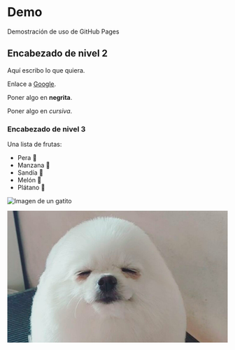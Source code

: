 # Demo

Demostración de uso de GitHub Pages

## Encabezado de nivel 2

Aquí escribo lo que quiera.

Enlace a [Google](https://google.com).

Poner algo en **negrita**.

Poner algo en *cursiva*.

### Encabezado de nivel 3

Una lista de frutas:

* Pera :pear:
* Manzana :apple:
* Sandía :watermelon:
* Melón :melon:
* Plátano :banana:

![Imagen de un gatito](https://encrypted-tbn0.gstatic.com/images?q=tbn:ANd9GcRZIrjwG47mVDi0mtUW5ilddpodBrn9Ke6-MA&usqp=CAU)

![](imagenes/perritot.jpg)

